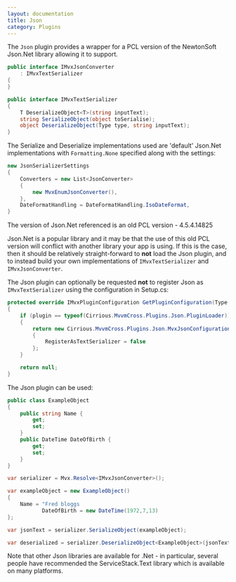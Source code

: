 ```yaml
---
layout: documentation
title: Json
category: Plugins
---
```

The `Json` plugin provides a wrapper for a PCL version of the NewtonSoft Json.Net library allowing it to support.

```c#
public interface IMvxJsonConverter
    : IMvxTextSerializer
{
}

public interface IMvxTextSerializer
{
    T DeserializeObject<T>(string inputText);
    string SerializeObject(object toSerialise);
    object DeserializeObject(Type type, string inputText);
}
```

The Serialize and Deserialize implementations used are 'default' Json.Net implementations with `Formatting.None` specified along with the settings:

```c#
new JsonSerializerSettings
{
    Converters = new List<JsonConverter>
    {
        new MvxEnumJsonConverter(),
    },
    DateFormatHandling = DateFormatHandling.IsoDateFormat,
}
```

The version of Json.Net referenced is an old PCL version - 4.5.4.14825

Json.Net is a popular library and it may be that the use of this old PCL version will conflict with another library your app is using. If this is the case, then it should be relatively straight-forward to **not** load the Json plugin, and to instead build your own implementations of `IMvxTextSerializer` and `IMvxJsonConverter`.

The Json plugin can optionally be requested **not** to register Json as `IMvxTextSerializer` using the configuration in Setup.cs:

```c#
protected override IMvxPluginConfiguration GetPluginConfiguration(Type plugin)
{
    if (plugin == typeof(Cirrious.MvvmCross.Plugins.Json.PluginLoader))
    {
        return new Cirrious.MvvmCross.Plugins.Json.MvxJsonConfiguration()
        {
            RegisterAsTextSerializer = false
        };
    }

    return null;
}
```

The Json plugin can be used:

```c#
public class ExampleObject
{
    public string Name {
        get;
        set;
    }
    public DateTime DateOfBirth {
        get;
        set;
    }
}

var serializer = Mvx.Resolve<IMvxJsonConverter>();

var exampleObject = new ExampleObject()
{
    Name = "Fred bloggs
           DateOfBirth = new DateTime(1972,7,13)
};

var jsonText = serializer.SerializeObject(exampleObject);

var deserialized = serializer.DeserializeObject<ExampleObject>(jsonText);
```

Note that other Json libraries are available for .Net - in particular, several people have recommended the ServiceStack.Text library which is available on many platforms.

